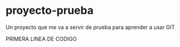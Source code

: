 # proyecto-prueba
Un proyecto que me va a servir de prueba para aprender a usar GIT

PRIMERA LINEA DE CODIGO
